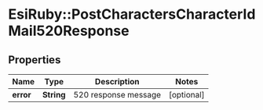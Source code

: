 # EsiRuby::PostCharactersCharacterIdMail520Response

## Properties
Name | Type | Description | Notes
------------ | ------------- | ------------- | -------------
**error** | **String** | 520 response message | [optional] 


